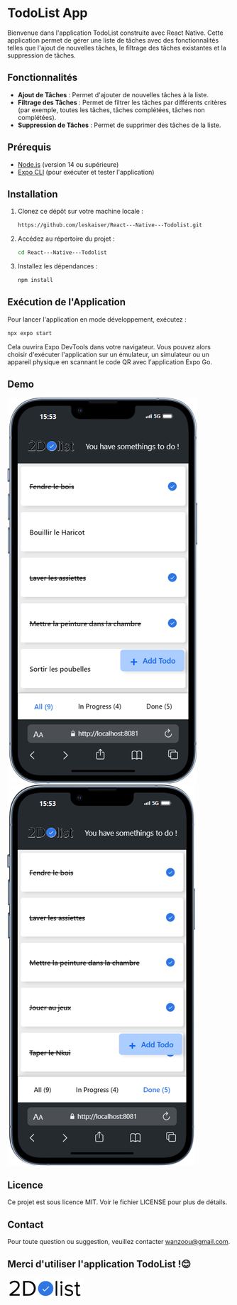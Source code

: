 # TodoList App

Bienvenue dans l'application TodoList construite avec React Native. Cette application permet de gérer une liste de tâches avec des fonctionnalités telles que l'ajout de nouvelles tâches, le filtrage des tâches existantes et la suppression de tâches.

## Fonctionnalités

- **Ajout de Tâches** : Permet d'ajouter de nouvelles tâches à la liste.
- **Filtrage des Tâches** : Permet de filtrer les tâches par différents critères (par exemple, toutes les tâches, tâches complétées, tâches non complétées).
- **Suppression de Tâches** : Permet de supprimer des tâches de la liste.

## Prérequis

- [Node.js](https://nodejs.org/en/) (version 14 ou supérieure)
- [Expo CLI](https://expo.dev/tools#cli) (pour exécuter et tester l'application)

## Installation

1. Clonez ce dépôt sur votre machine locale :
   ```bash
   https://github.com/leskaiser/React---Native---Todolist.git


2. Accédez au répertoire du projet :
    ```bash
    cd React---Native---Todolist

3. Installez les dépendances :

    ```bash
    npm install

## Exécution de l'Application
Pour lancer l'application en mode développement, exécutez :

  ```bash
  npx expo start
```
Cela ouvrira Expo DevTools dans votre navigateur. Vous pouvez alors choisir d'exécuter l'application sur un émulateur, un simulateur ou un appareil physique en scannant le code QR avec l'application Expo Go.

## Demo
<img src="./assets/screen1.png"><img src="./assets/screen2.png">

## Licence
Ce projet est sous licence MIT. Voir le fichier LICENSE pour plus de détails.

## Contact
Pour toute question ou suggestion, veuillez contacter [wanzoou@gmail.com](mailto:wanzoou@gmail.com).


## Merci d'utiliser l'application TodoList !😊 

<img src="./assets/logo-todo.png" height="50" alt="Todo LIst Logo">